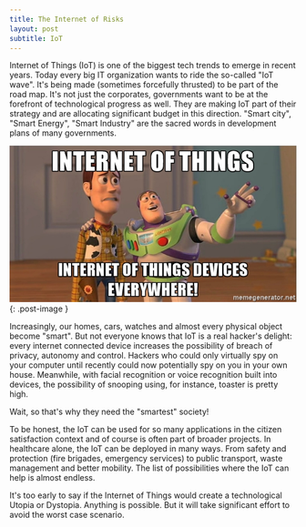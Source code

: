 ```yaml
---
title: The Internet of Risks
layout: post
subtitle: IoT
---
```

Internet of Things (IoT) is one of the biggest tech trends to emerge in recent years. Today every big IT organization wants to ride the so-called "IoT wave". It's being made (sometimes forcefully thrusted) to be part of the road map. It's not just the corporates, governments want to be at the forefront of technological progress as well. They are making IoT part of their strategy and are allocating significant budget in this direction. "Smart city", "Smart Energy", "Smart Industry" are the sacred words in development plans of many governments.

![iot-everywhere-meme](/images/2018-06-14-iot.jpg){: .post-image }

Increasingly, our homes, cars, watches and almost every physical object become "smart". But not everyone knows that IoT is a real hacker's delight: every internet connected device increases the possibility of breach of privacy, autonomy and control. Hackers who could only virtually spy on your computer until recently could now potentially spy on you in your own house. Meanwhile, with facial recognition or voice recognition built into devices, the possibility of snooping using, for instance, toaster is pretty high.

Wait, so that's why they need the "smartest" society!

To be honest, the IoT can be used for so many applications in the citizen satisfaction context and of course is often part of broader projects. In healthcare alone, the IoT can be deployed in many ways. From safety and protection (fire brigades, emergency services) to public transport, waste management and better mobility. The list of possibilities where the IoT can help is almost endless.

It's too early to say if the Internet of Things would create a technological Utopia or Dystopia. Anything is possible. But it will take significant effort to avoid the worst case scenario.
